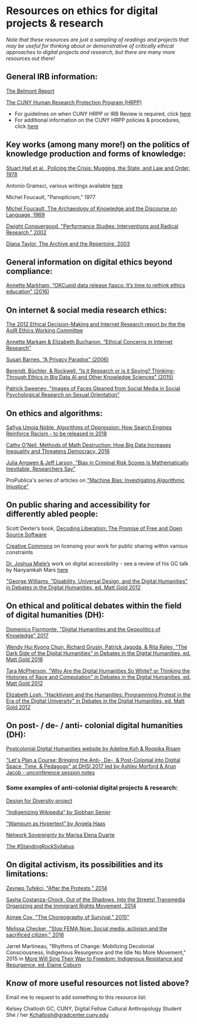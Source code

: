 # Resources on ethics for digital projects & research

*Note that these resources are just a sampling of readings and projects that may be useful for thinking about or demonstrative of critically ethical approaches to digital projects and research, but there are many more resources out there!*

## General IRB information:

[The Belmont Report](https://www.hhs.gov/ohrp/regulations-and-policy/belmont-report/index.html#xbasic)

[The CUNY Human Research Protection Program (HRPP)](https://www.gc.cuny.edu/About-the-GC/Administrative-Services/Human-Subjects-Research-Protection-Program-(HRPP)) 
* For guidelines on when CUNY HRPP or IRB Review is required, click [here](http://www2.cuny.edu/wp-content/uploads/sites/4/page-assets/research/research-compliance/human-research-protection-program-hrpp/hrpp-policies-procedures/HRPP_IRB_Review_Required.pdf)
* For additional information on the CUNY HRPP policies & procedures, click [here](http://www2.cuny.edu/research/research-compliance/human-research-protection-program-hrpp/hrpp-policies-procedures/#1460557504764-6bb03276-3738)

## Key works (among many more!) on the politics of knowledge production and forms of knowledge:

[Stuart Hall et al., Policing the Crisis: Mugging, the State, and Law and Order, 1978](https://colectivociajpp.files.wordpress.com/2012/08/stuart-hall-etc-policing-the-crisis-mugging-the-state-and-law-and-order-critical-social-studies-1978.pdf)

Antonio Gramsci, various writings available [here](https://www.marxists.org/archive/gramsci/)

Michel Foucault, "Panopticism," 1977

[Michel Foucault, The Archaeology of Knowledge and the Discourse on Language, 1969](https://monoskop.org/images/9/90/Foucault_Michel_Archaeology_of_Knowledge.pdf)

[Dwight Conquergood, "Performance Studies: Interventions and Radical Research," 2002](http://www.csun.edu/~vcspc00g/301/psinterventions-tdr.pdf)

[Diana Taylor, The Archive and the Repertoire, 2003](https://www.dukeupress.edu/the-archive-and-the-repertoire)

## General information on digital ethics beyond compliance:

[Annette Markham, “OKCupid data release fiasco: It’s time to rethink ethics education” (2016)](http://annettemarkham.com/2016/05/okcupid-data-release-fiasco-its-time-to-rethink-ethics-education/)

## On internet & social media research ethics:

[The 2012 Ethical Decision-Making and Internet Research report by the the AoIR Ethics Working Committee](http://aoir.org/reports/ethics2.pdf)

[Annette Markam & Elizabeth Buchanon, “Ethical Concerns in Internet Research”](https://www.academia.edu/8037870/Ethical_Concerns_in_Internet_Research)

[Susan Barnes, “A Privacy Paradox” (2006)](http://firstmonday.org/article/view/1394/1312)  

[Berendt, Büchler, & Rockwell, “Is it Research or is it Spying? Thinking-Through Ethics in Big Data AI and Other Knowledge Sciences” (2015)](http://digitalhumanitiesnow.org/2015/04/editors-choice-is-it-research-or-is-it-spying-thinking-through-ethics-in-big-data-ai-and-other-knowledge-sciences/)

[Patrick Sweeney, "Images of Faces Gleaned from Social Media in Social Psychological Research on Sexual Orientation"](https://www.academia.edu/34001772/Images_of_Faces_Gleaned_from_Social_Media_in_Social_Psychological_Research_on_Sexual_Orientation)

## On ethics and algorithms:

[Safiya Umoja Noble, Algorithms of Oppression: How Search Engines Reinforce Racism - to be released in 2018](https://nyupress.org/books/9781479837243/)  

[Cathy O'Neil, Methods of Math Destruction: How Big Data Increases Inequality and Threatens Democracy, 2016](https://weaponsofmathdestructionbook.com/)

[Julia Angwen & Jeff Larson, "Bias in Criminal Risk Scores Is Mathematically Inevitable, Researchers Say"](https://www.propublica.org/article/bias-in-criminal-risk-scores-is-mathematically-inevitable-researchers-say)

ProPublica's series of articles on ["Machine Bias: Investigating Algorithmic Injustice"](https://www.propublica.org/series/machine-bias/)

## On public sharing and accessibility for differently abled people:

Scott Dexter’s book, [Decoding Liberation: The Promise of Free and Open Source Software](http://www.sci.brooklyn.cuny.edu/~bcfoss/DL/)

[Creative Commons](https://creativecommons.org/) on licensing your work for public sharing within various constraints

[Dr. Joshua Miele’s](http://www.ski.org/users/joshua-miele) work on digital accessibility - see a review of his GC talk by Nanyamkah Mars [here](http://dh.prattsils.org/blog/resources/event-reviews/digital-accessibility-and-the-making-of-a-meta-maker-movement-a-talk-by-dr-joshua-miele-hosted-by-gc-digital-initiatives-at-the-graduate-center-cuny-on-thursday-october-20-2016/)

["George Williams, "Disability, Universal Design, and the Digital Humanities" in Debates in the Digital Humanities, ed. Matt Gold 2012](http://dhdebates.gc.cuny.edu/debates/text/44)

## On ethical and political debates within the field of digital humanities (DH):

[Domenico Fiormonte, "Digital Humanities and the Geopolitics of Knowledge" 2017](https://www.digitalstudies.org/article/10.16995/dscn.274/)

[Wendy Hui Kyong Chun, Richard Grusin, Patrick Jagoda, & Rita Raley, "The Dark Side of the Digital Humanities" in Debates in the Digital Humanities, ed. Matt Gold 2016](http://dhdebates.gc.cuny.edu/debates/text/89)

[Tara McPherson, "Why Are the Digital Humanities So White? or Thinking the Histories of Race and Computation" in Debates in the Digital Humanities, ed. Matt Gold 2012](http://dhdebates.gc.cuny.edu/debates/text/29)

[Elizabeth Losh, "Hacktivism and the Humanities: Programming Protest in the Era of the Digital University" in Debates in the Digital Humanities, ed. Matt Gold 2012](http://dhdebates.gc.cuny.edu/debates/text/32)

## On post- / de- / anti- colonial digital humanities (DH):

[Postcolonial Digital Humanities website by Adeline Koh & Roopika Risam](http://dhpoco.org/)

["Let's Plan a Course: Bringing the Anti-, De-, & Post-Colonial into Digital Space, Time, & Pedagogy" at DHSI 2017 led by Ashley Morford & Arun Jacob - unconference session notes](https://docs.google.com/document/d/15XLNrzZLaC3ZfNh1Z4ssppEmB49mlhmlCMvVR8Ofw5w/edit?usp=sharing)

### Some examples of anti-colonial digital projects & research:

[Design for Diversity project](http://dsg.neu.edu/research/design-for-diversity/about/)

[“Indigenizing Wikipedia” by Siobhan Senier](http://epress.trincoll.edu/webwriting/chapter/senier/)

[“Wampum as Hypertext” by Angela Haas](https://muse.jhu.edu/article/235980)

[Network Sovereignty by Marisa Elena Duarte](http://www.washington.edu/uwpress/search/books/DUANET.html)

[The #StandingRockSyllabus](https://nycstandswithstandingrock.wordpress.com/standingrocksyllabus/)

## On digital activism, its possibilities and its limitations:

[Zeynep Tufekci, "After the Protests," 2014](https://www.nytimes.com/2014/03/20/opinion/after-the-protests.html?rref=collection%2Fcolumn%2Fzeynep-tufekci&action=click&contentCollection=opinion&region=stream&module=stream_unit&version=latest&contentPlacement=14&pgtype=collection)

[Sasha Costanza-Chock, Out of the Shadows, Into the Streets! Transmedia Organizing and the Immigrant Rights Movement, 2014](https://mitpress.mit.edu/books/out-shadows-streets)

[Aimee Cox, "The Choreography of Survival," 2015"](https://culanth.org/fieldsights/690-the-choreography-of-survival) 

[Melissa Checker, "Stop FEMA Now: Social media, activism and the sacrificed citizen," 2016](http://www.sciencedirect.com/science/article/pii/S0016718516301750)

Jarret Martineau, "Rhythms of Change: Mobilizing Decolonial Consciousness, Indigenous Resurgence and the Idle No More Movement," 2015 in [More Will Sing Their Way to Freedom: Indigenous Resistance and Resurgence, ed. Elaine Coburn](https://fernwoodpublishing.ca/book/more-will-sing-their-way-to-freedom)  

## Know of more useful resources not listed above?

Email me to request to add something to this resource list:

Kelsey Chatlosh
GC, CUNY, Digital Fellow
Cultural Anthropology Student
She / her 
Kchatlosh@gradcenter.cuny.edu

